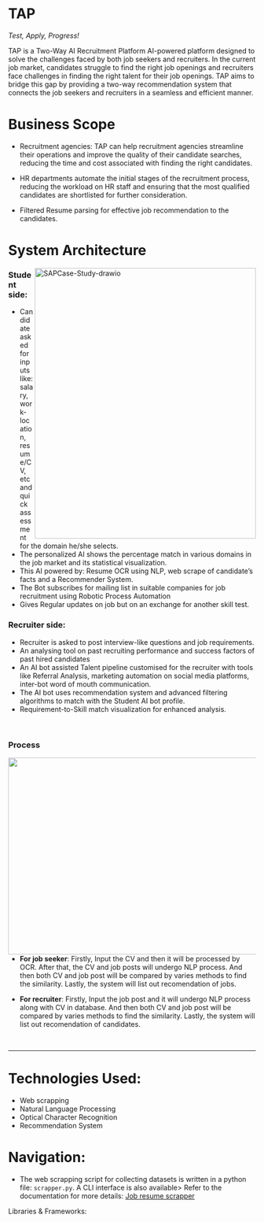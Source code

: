 # TAP
*Test, Apply, Progress!*

TAP is a Two-Way AI Recruitment Platform AI-powered platform designed to solve the challenges faced by both job seekers and recruiters. In the current job market, candidates struggle to find the right job openings and recruiters face challenges in finding the right talent for their job openings. TAP aims to bridge this gap by providing a two-way recommendation system that connects the job seekers and recruiters in a seamless and efficient manner.

# Business Scope

- Recruitment agencies: TAP can help recruitment agencies streamline their operations and improve the quality of their candidate searches, reducing the time and cost associated with finding the right candidates.

-  HR departments automate the initial stages of the recruitment process, reducing the workload on HR staff and ensuring that the most qualified candidates are shortlisted for further consideration.

- Filtered Resume parsing for effective job recommendation to the candidates.

# System Architecture


<a href="https://imgbb.com/"><img align='right' width='450' height='550' src="https://i.ibb.co/cDTXfxw/SAPCase-Study-drawio.png" alt="SAPCase-Study-drawio" border="0"></a>

### Student side: 
- Candidate asked for inputs like: salary, work-location, resume/CV, etc and quick assessment for the domain he/she selects.
- The personalized AI shows the percentage match in various domains in the job market and its statistical visualization.
- This AI powered by: Resume OCR using NLP, web scrape of candidate’s facts and a Recommender System.
- The Bot subscribes for mailing list in suitable companies for job recruitment using Robotic Process Automation
- Gives Regular updates on job but on an exchange for another skill test.

### Recruiter side:
- Recruiter is asked to post interview-like questions and job requirements.
- An analysing tool on past recruiting performance and success factors of past hired candidates
- An AI bot assisted Talent pipeline customised for the recruiter with tools like Referral Analysis, marketing automation on social media platforms, inter-bot word of mouth communication.
- The AI bot uses recommendation system and advanced filtering algorithms to match with the Student AI bot profile.
- Requirement-to-Skill match visualization for enhanced analysis. 
<br>

### Process

<img align='left' width='700' height='400' src='https://user-images.githubusercontent.com/80112729/128816859-87e061da-b9e1-4880-ba1a-6e38122ff412.png'>

 * **For job seeker**: Firstly, Input the CV and then it will be processed by OCR. After that, the CV and job posts will undergo NLP process. And then both CV and job post will be compared by varies methods to find the similarity. Lastly, the system will list out recomendation of jobs.

  * **For recruiter**: Firstly, Input the job post and it will undergo NLP process along with CV in database. And then both CV and job post will be compared by varies methods to find the similarity. Lastly, the system will list out recomendation of candidates.
 
<br>
<hr>

# Technologies Used:

- Web scrapping
- Natural Language Processing
- Optical Character Recognition
- Recommendation System


# Navigation:

- The web scrapping script for collecting datasets is written in a python file: `scrapper.py`. A CLI interface is also available> Refer to the documentation for more details: [Job resume scrapper](https://github.com/p1utoze/Resume_scrapper)

Libraries & Frameworks:




